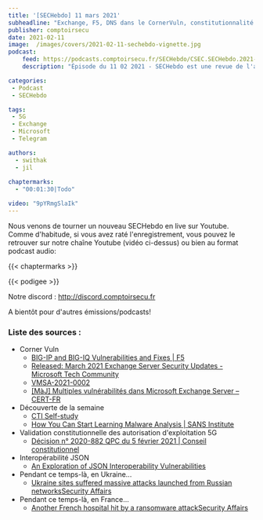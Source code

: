 ```yaml
---
title: '[SECHebdo] 11 mars 2021'
subheadline: "Exchange, F5, DNS dans le CornerVuln, constitutionnalité 5G, Interop JSON, lectures, etc."
publisher: comptoirsecu
date: 2021-02-11
image:  /images/covers/2021-02-11-sechebdo-vignette.jpg
podcast:
    feed: https://podcasts.comptoirsecu.fr/SECHebdo/CSEC.SECHebdo.2021-02-11.m4a
    description: "Épisode du 11 02 2021 - SECHebdo est une revue de l'actualité cybersécurité réalisée en live sur Youtube, généralement le mercredi soir."

categories:
 - Podcast
 - SECHebdo

tags:
 - 5G
 - Exchange
 - Microsoft
 - Telegram

authors:
  - swithak
  - jil
  
chaptermarks:
  - "00:01:30|Todo"

video: "9pYRmgSlaIk"
---
```


Nous venons de tourner un nouveau SECHebdo en live sur Youtube. Comme d'habitude, si vous avez raté l'enregistrement, vous pouvez le retrouver sur notre chaîne Youtube (vidéo ci-dessus) ou bien au format podcast audio:

{{< chaptermarks >}}

{{< podigee >}}

Notre discord : <http://discord.comptoirsecu.fr>

A bientôt pour d'autres émissions/podcasts!

### Liste des sources :

*  Corner Vuln
	* [BIG-IP and BIG-IQ Vulnerabilities and Fixes | F5](https://www.f5.com/services/support/March2021_Vulnerabilities)
	* [Released: March 2021 Exchange Server Security Updates - Microsoft Tech Community](https://techcommunity.microsoft.com/t5/exchange-team-blog/released-march-2021-exchange-server-security-updates/ba-p/2175901)
	* [VMSA-2021-0002](https://www.vmware.com/security/advisories/VMSA-2021-0002.html)
	* [[MàJ] Multiples vulnérabilités dans Microsoft Exchange Server – CERT-FR](https://www.cert.ssi.gouv.fr/alerte/CERTFR-2021-ALE-004/)
* Découverte de la semaine
	* [CTI Self-study](https://medium.com/katies-five-cents/a-cyber-threat-intelligence-self-study-plan-part-1-968b5a8daf9a)
	* [How You Can Start Learning Malware Analysis | SANS Institute](https://www.sans.org/blog/how-you-can-start-learning-malware-analysis)
*  Validation constitutionnelle des autorisation d'exploitation 5G
	* [Décision n° 2020-882 QPC du 5 février 2021 | Conseil constitutionnel](https://www.conseil-constitutionnel.fr/decision/2021/2020882QPC.htm)
*  Interopérabilité JSON
	* [An Exploration of JSON Interoperability Vulnerabilities](https://labs.bishopfox.com/tech-blog/an-exploration-of-json-interoperability-vulnerabilities)
*  Pendant ce temps-là, en Ukraine...
	* [Ukraine sites suffered massive attacks launched from Russian networksSecurity Affairs](https://securityaffairs.co/wordpress/114913/cyber-warfare-2/russian-networks-ukraine-sites.html)
*  Pendant ce temps-là, en France...
	* [Another French hospital hit by a ransomware attackSecurity Affairs](https://securityaffairs.co/wordpress/115434/cyber-crime/french-hospital-ransomware-attack.html)
